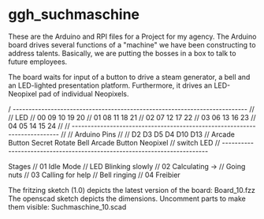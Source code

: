 # ggh_suchmaschine

These are the Arduino and RPI files for a Project for my agency. The Arduino board drives several functions of a "machine" we have been constructing to address talents.
Basically, we are putting the bosses in a box to talk to future employees. 

The board waits for input of a button to drive a steam generator, a bell and an LED-lighted presentation platform. 
Furthermore, it drives an LED-Neopixel pad of individual Neopixels.

/ --------------------------------------------------------------------------
//
// LED
// 00  09  10  19  20
// 01  08  11  18  21
// 02  07  12  17  22
// 03  06  13  16  23
// 04  05  14  15  24
//
// --------------------------------------------------------------------------
//
// Arduino Pins
//
//      D2          D3        D5       D4        D10           D13
// Arcade Button   Secret    Rotate   Bell   Arcade Button   Neopixel
//    switch                                    LED
// -------------------------------------------------------------------------

Stages
// 01 Idle Mode 
//    LED Blinking slowly
// 02 Calculating ->
//    Going nuts
// 03 Calling for help
//    Bell ringing
// 04 Freibier

The fritzing sketch (1.0) depicts the latest version of the board: Board_10.fzz
The openscad sketch depicts the dimensions. Uncomment parts to make them visible: Suchmaschine_10.scad



